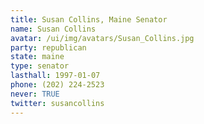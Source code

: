 ```yaml
---
title: Susan Collins, Maine Senator
name: Susan Collins
avatar: /ui/img/avatars/Susan_Collins.jpg
party: republican
state: maine
type: senator
lasthall: 1997-01-07
phone: (202) 224-2523
never: TRUE
twitter: susancollins
---
```

